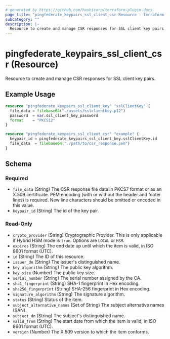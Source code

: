 ```yaml
---
# generated by https://github.com/hashicorp/terraform-plugin-docs
page_title: "pingfederate_keypairs_ssl_client_csr Resource - terraform-provider-pingfederate"
subcategory: ""
description: |-
  Resource to create and manage CSR responses for SSL client key pairs.
---
```


# pingfederate_keypairs_ssl_client_csr (Resource)

Resource to create and manage CSR responses for SSL client key pairs.

## Example Usage

```terraform
resource "pingfederate_keypairs_ssl_client_key" "sslClientKey" {
  file_data = filebase64("./assets/sslclientkey.p12")
  password  = var.ssl_client_key_password
  format    = "PKCS12"
}

resource "pingfederate_keypairs_ssl_client_csr" "example" {
  keypair_id = pingfederate_keypairs_ssl_client_key.sslClientKey.id
  file_data  = filebase64("./path/to/csr_response.pem")
}
```

<!-- schema generated by tfplugindocs -->
## Schema

### Required

- `file_data` (String) The CSR response file data in PKCS7 format or as an X.509 certificate. PEM encoding (with or without the header and footer lines) is required. New line characters should be omitted or encoded in this value.
- `keypair_id` (String) The id of the key pair.

### Read-Only

- `crypto_provider` (String) Cryptographic Provider. This is only applicable if Hybrid HSM mode is `true`. Options are `LOCAL` or `HSM`.
- `expires` (String) The end date up until which the item is valid, in ISO 8601 format (UTC).
- `id` (String) The ID of this resource.
- `issuer_dn` (String) The issuer's distinguished name.
- `key_algorithm` (String) The public key algorithm.
- `key_size` (Number) The public key size.
- `serial_number` (String) The serial number assigned by the CA.
- `sha1_fingerprint` (String) SHA-1 fingerprint in Hex encoding.
- `sha256_fingerprint` (String) SHA-256 fingerprint in Hex encoding.
- `signature_algorithm` (String) The signature algorithm.
- `status` (String) Status of the item.
- `subject_alternative_names` (Set of String) The subject alternative names (SAN).
- `subject_dn` (String) The subject's distinguished name.
- `valid_from` (String) The start date from which the item is valid, in ISO 8601 format (UTC).
- `version` (Number) The X.509 version to which the item conforms.

